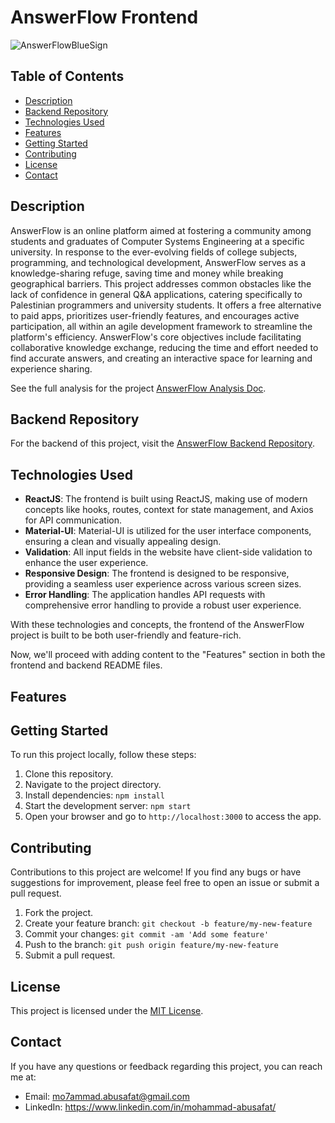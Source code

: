 # AnswerFlow Frontend

![AnswerFlowBlueSign](https://github.com/Mo7ammadAbuSafat/AnswerFlow-ReactJs/assets/103439731/55fbe520-139c-4e80-8572-8a4f547b416b)

## Table of Contents

- [Description](#description)
- [Backend Repository](#backend-repository)
- [Technologies Used](#technologies-used)
- [Features](#features)
- [Getting Started](#getting-started)
- [Contributing](#contributing)
- [License](#license)
- [Contact](#contact)


## Description

AnswerFlow is an online platform aimed at fostering a community among students and graduates of Computer Systems Engineering at a specific university. In response to the ever-evolving fields of college subjects, programming, and technological development, AnswerFlow serves as a knowledge-sharing refuge, saving time and money while breaking geographical barriers. This project addresses common obstacles like the lack of confidence in general Q&A applications, catering specifically to Palestinian programmers and university students. It offers a free alternative to paid apps, prioritizes user-friendly features, and encourages active participation, all within an agile development framework to streamline the platform's efficiency. AnswerFlow's core objectives include facilitating collaborative knowledge exchange, reducing the time and effort needed to find accurate answers, and creating an interactive space for learning and experience sharing.

See the full analysis for the project [AnswerFlow Analysis Doc](https://drive.google.com/file/d/1FzbiNRBBJ7my5vH__nT4r5XpCum999_r/view?usp=sharing).

## Backend Repository

For the backend of this project, visit the [AnswerFlow Backend Repository](https://github.com/Mo7ammadAbuSafat/AnswerFlow-.NetCoreWebAPI).

## Technologies Used

- **ReactJS**: The frontend is built using ReactJS, making use of modern concepts like hooks, routes, context for state management, and Axios for API communication.
- **Material-UI**: Material-UI is utilized for the user interface components, ensuring a clean and visually appealing design.
- **Validation**: All input fields in the website have client-side validation to enhance the user experience.
- **Responsive Design**: The frontend is designed to be responsive, providing a seamless user experience across various screen sizes.
- **Error Handling**: The application handles API requests with comprehensive error handling to provide a robust user experience.

With these technologies and concepts, the frontend of the AnswerFlow project is built to be both user-friendly and feature-rich.

Now, we'll proceed with adding content to the "Features" section in both the frontend and backend README files.

## Features


## Getting Started

To run this project locally, follow these steps:

1. Clone this repository.
2. Navigate to the project directory.
3. Install dependencies: `npm install`
4. Start the development server: `npm start`
5. Open your browser and go to `http://localhost:3000` to access the app.


## Contributing

Contributions to this project are welcome! If you find any bugs or have suggestions for improvement, please feel free to open an issue or submit a pull request.

1. Fork the project.
2. Create your feature branch: `git checkout -b feature/my-new-feature`
3. Commit your changes: `git commit -am 'Add some feature'`
4. Push to the branch: `git push origin feature/my-new-feature`
5. Submit a pull request.

## License

This project is licensed under the [MIT License](LICENSE).


## Contact

If you have any questions or feedback regarding this project, you can reach me at:
- Email: mo7ammad.abusafat@gmail.com
- LinkedIn: https://www.linkedin.com/in/mohammad-abusafat/
